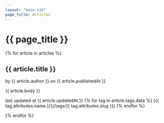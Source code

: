 ```yaml
---
layout: "main.njk"
page_title: Articles
---
```


# {{ page_title }}

{% for article in articles %}
<article>

  ## {{ article.title }}
  by {{ article.author }} on {{ article.publishedAt }}

  {{ article.body }}

  last updated at {{ article.updatedAt }}
  {% for tag in article.tags.data %}
    [{{ tag.attributes.name }}](/tags/{{ tag.attributes.slug }})
  {% endfor %}
</article>
{% endfor %}
